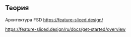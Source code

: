 ## Теория

Архитектура FSD
https://feature-sliced.design/

https://feature-sliced.design/ru/docs/get-started/overview
